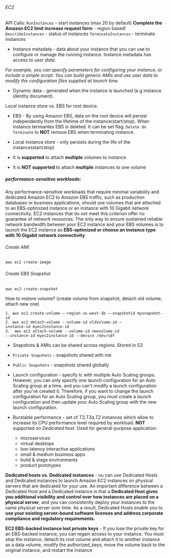 ###### EC2
API Calls:
`RunInstances` - start instances (max 20 by default)
**Complete the Amazon EC2 limit increase request form** - region based!
`DescribeInstances` - status of instances
`TerminateInstances` - terminate instances

* Instance metadata - data about your instance that you can use to configure or manage the running instance. Instance metadata has access to *user data*.

*For example, you can specify parameters for configuring your instance, or include a simple script. You can build generic AMIs and use user data to modify the configuration files supplied at launch time.*

* Dynamic data - generated when the instance is launched (e.g instance identity document).

Local instance store vs. EBS for root device.
* EBS - By using Amazon EBS, data on the root device will persist independently from the lifetime of the instance(start/stop). When instance terimantes EBS is deleted. It can be set flag: `Delete On Terminate` to **NOT** remove EBS when terminating instance.
* Local instance store - only persists during the life of the instance(start/stop)

* It is **supported** to attach **multiple** volumes to instance
* It is **NOT supported** to attach **multiple** instances to one volume

##### performance-sensitive workloads:
Any performance-sensitive workloads that require minimal variability and dedicated Amazon EC2 to Amazon EBS traffic, such as production databases or business applications, should use volumes that are attached to an EBS-optimized instance or an instance with 10 Gigabit network connectivity. EC2 instances that do not meet this criterion offer no guarantee of network resources. The only way to ensure sustained reliable network bandwidth between your EC2 instance and your EBS volumes is to launch the EC2 instance as **EBS-optimized or choose an instance type with 10 Gigabit network connectivity**


###### Create AMI
```
aws ec2 create-image
```
###### Create EBS Snapshot
```
aws ec2 create-snapshot
```
How to restore volume? (create volume from snapshot, detach old volume, attach new one)
```
1. aws ec2 create-volume –-region us-west-1b –-snapshotid mysnapshot-id
2. aws ec2 detach-volume --volume-id oldvolume-id –
instance-id myec2instance-id
3.  aws ec2 attach-volume --volume-id newvolume-id
--instance-id myec2instance-id --device /dev/sdf
```
*  Snapshots & AMIs can be shared across regions. Stored in S3
* `Private Snapshots` - snapshots shared with me
* `Public Snapshots` - snapshots shared globally

* Launch configuration -  specify lc with multiple Auto Scaling groups. However, you can only specify one launch configuration for an Auto Scaling group at a time, and you can't modify a launch configuration after you've created it. Therefore, if you want to change the launch configuration for an Auto Scaling group, you must create a launch configuration and then update your Auto Scaling group with the new launch configuration.

* Burstable performance - set of *T3,T3a,T2* instances which allow to increase its CPU performance level required by workload. **NOT** supported on *Dedicated host*. Used for general-purpose application:
  * microservices
  * virtual desktops
  * low-latency interactive applications
  * small & medium business apps
  * build & stage environments
  * product prototypes

**Dedicated hosts vs. Dedicated instances** - ou can use Dedicated Hosts and Dedicated instances to launch Amazon EC2 instances on physical servers that are dedicated for your use. An important difference between a Dedicated Host and a Dedicated instance is that a **Dedicated Host gives you additional visibility and control over how instances are placed on a physical server**, and you can consistently deploy your instances to the same physical server over time. As a result, Dedicated Hosts enable you to **use your existing server-bound software licenses and address corporate compliance and regulatory requirements.**

**EC2 EBS-backed instance lost private keys** - If you lose the private key for an EBS-backed instance, you can regain access to your instance. You must stop the instance, detach its root volume and attach it to another instance as a data volume, modify the authorized_keys, move the volume back to the original instance, and restart the instance
